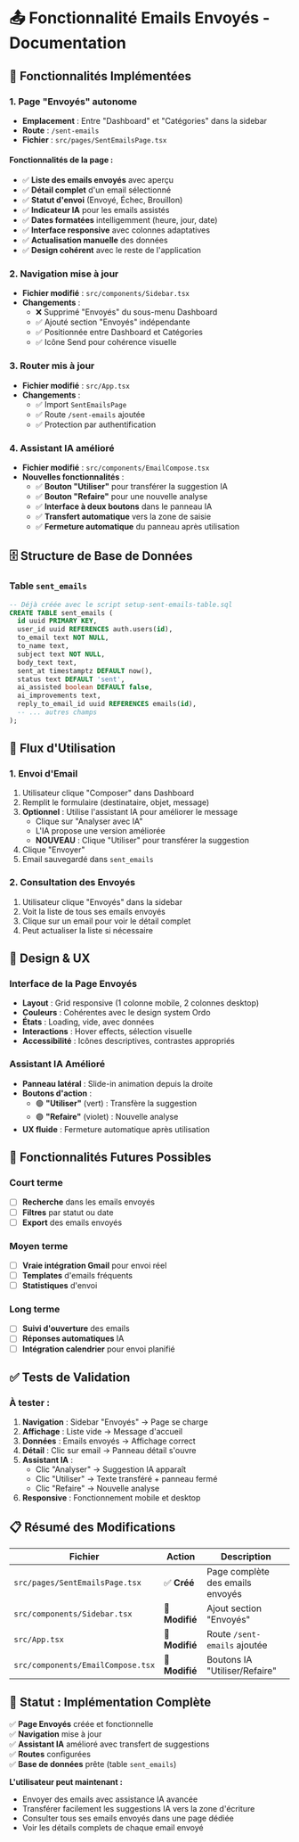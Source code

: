 # 📤 Fonctionnalité Emails Envoyés - Documentation

## 🎯 **Fonctionnalités Implémentées**

### 1. **Page "Envoyés" autonome**
- **Emplacement** : Entre "Dashboard" et "Catégories" dans la sidebar
- **Route** : `/sent-emails`
- **Fichier** : `src/pages/SentEmailsPage.tsx`

#### Fonctionnalités de la page :
- ✅ **Liste des emails envoyés** avec aperçu
- ✅ **Détail complet** d'un email sélectionné
- ✅ **Statut d'envoi** (Envoyé, Échec, Brouillon)
- ✅ **Indicateur IA** pour les emails assistés
- ✅ **Dates formatées** intelligemment (heure, jour, date)
- ✅ **Interface responsive** avec colonnes adaptatives
- ✅ **Actualisation manuelle** des données
- ✅ **Design cohérent** avec le reste de l'application

### 2. **Navigation mise à jour**
- **Fichier modifié** : `src/components/Sidebar.tsx`
- **Changements** :
  - ❌ Supprimé "Envoyés" du sous-menu Dashboard
  - ✅ Ajouté section "Envoyés" indépendante
  - ✅ Positionnée entre Dashboard et Catégories
  - ✅ Icône Send pour cohérence visuelle

### 3. **Router mis à jour**
- **Fichier modifié** : `src/App.tsx`
- **Changements** :
  - ✅ Import `SentEmailsPage`
  - ✅ Route `/sent-emails` ajoutée
  - ✅ Protection par authentification

### 4. **Assistant IA amélioré**
- **Fichier modifié** : `src/components/EmailCompose.tsx`
- **Nouvelles fonctionnalités** :
  - ✅ **Bouton "Utiliser"** pour transférer la suggestion IA
  - ✅ **Bouton "Refaire"** pour une nouvelle analyse
  - ✅ **Interface à deux boutons** dans le panneau IA
  - ✅ **Transfert automatique** vers la zone de saisie
  - ✅ **Fermeture automatique** du panneau après utilisation

## 🗄️ **Structure de Base de Données**

### Table `sent_emails`
```sql
-- Déjà créée avec le script setup-sent-emails-table.sql
CREATE TABLE sent_emails (
  id uuid PRIMARY KEY,
  user_id uuid REFERENCES auth.users(id),
  to_email text NOT NULL,
  to_name text,
  subject text NOT NULL,
  body_text text,
  sent_at timestamptz DEFAULT now(),
  status text DEFAULT 'sent',
  ai_assisted boolean DEFAULT false,
  ai_improvements text,
  reply_to_email_id uuid REFERENCES emails(id),
  -- ... autres champs
);
```

## 🔄 **Flux d'Utilisation**

### 1. **Envoi d'Email**
1. Utilisateur clique "Composer" dans Dashboard
2. Remplit le formulaire (destinataire, objet, message)
3. **Optionnel** : Utilise l'assistant IA pour améliorer le message
   - Clique sur "Analyser avec IA" 
   - L'IA propose une version améliorée
   - **NOUVEAU** : Clique "Utiliser" pour transférer la suggestion
4. Clique "Envoyer"
5. Email sauvegardé dans `sent_emails`

### 2. **Consultation des Envoyés**
1. Utilisateur clique "Envoyés" dans la sidebar
2. Voit la liste de tous ses emails envoyés
3. Clique sur un email pour voir le détail complet
4. Peut actualiser la liste si nécessaire

## 🎨 **Design & UX**

### Interface de la Page Envoyés
- **Layout** : Grid responsive (1 colonne mobile, 2 colonnes desktop)
- **Couleurs** : Cohérentes avec le design system Ordo
- **États** : Loading, vide, avec données
- **Interactions** : Hover effects, sélection visuelle
- **Accessibilité** : Icônes descriptives, contrastes appropriés

### Assistant IA Amélioré
- **Panneau latéral** : Slide-in animation depuis la droite
- **Boutons d'action** :
  - 🟢 **"Utiliser"** (vert) : Transfère la suggestion
  - 🟣 **"Refaire"** (violet) : Nouvelle analyse
- **UX fluide** : Fermeture automatique après utilisation

## 🚀 **Fonctionnalités Futures Possibles**

### Court terme
- [ ] **Recherche** dans les emails envoyés
- [ ] **Filtres** par statut ou date
- [ ] **Export** des emails envoyés

### Moyen terme  
- [ ] **Vraie intégration Gmail** pour envoi réel
- [ ] **Templates** d'emails fréquents
- [ ] **Statistiques** d'envoi

### Long terme
- [ ] **Suivi d'ouverture** des emails
- [ ] **Réponses automatiques** IA
- [ ] **Intégration calendrier** pour envoi planifié

## ✅ **Tests de Validation**

### À tester :
1. **Navigation** : Sidebar "Envoyés" → Page se charge
2. **Affichage** : Liste vide → Message d'accueil
3. **Données** : Emails envoyés → Affichage correct
4. **Détail** : Clic sur email → Panneau détail s'ouvre
5. **Assistant IA** : 
   - Clic "Analyser" → Suggestion IA apparaît
   - Clic "Utiliser" → Texte transféré + panneau fermé
   - Clic "Refaire" → Nouvelle analyse
6. **Responsive** : Fonctionnement mobile et desktop

## 📋 **Résumé des Modifications**

| Fichier | Action | Description |
|---------|---------|-------------|
| `src/pages/SentEmailsPage.tsx` | ✅ **Créé** | Page complète des emails envoyés |
| `src/components/Sidebar.tsx` | 🔧 **Modifié** | Ajout section "Envoyés" |
| `src/App.tsx` | 🔧 **Modifié** | Route `/sent-emails` ajoutée |
| `src/components/EmailCompose.tsx` | 🔧 **Modifié** | Boutons IA "Utiliser/Refaire" |

## 🎉 **Statut : Implémentation Complète**

✅ **Page Envoyés** créée et fonctionnelle  
✅ **Navigation** mise à jour  
✅ **Assistant IA** amélioré avec transfert de suggestions  
✅ **Routes** configurées  
✅ **Base de données** prête (table `sent_emails`)  

**L'utilisateur peut maintenant :**
- Envoyer des emails avec assistance IA avancée
- Transférer facilement les suggestions IA vers la zone d'écriture  
- Consulter tous ses emails envoyés dans une page dédiée
- Voir les détails complets de chaque email envoyé
